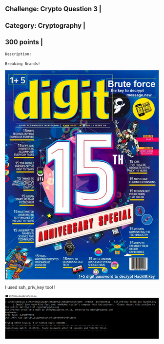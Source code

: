 Challenge: Crypto Question 3 |
----------------------------------------
Category: Cryptography |
----------------------------------------
300 points |
----------------------------------------

```
Description:

Breaking Brands!
```

<img src="./image.png">


I used ssh_priv_key tool !

<img src="./AES_crack.png">
